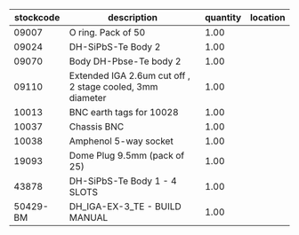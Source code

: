 |stockcode|description|quantity|location|
|---------|-----------|--------|--------|
|09007|O ring.  Pack of 50|1.00||
|09024|DH-SiPbS-Te Body 2|1.00||
|09070|Body DH-Pbse-Te body 2|1.00||
|09110|Extended IGA 2.6um cut off , 2 stage cooled, 3mm diameter|1.00||
|10013|BNC earth tags for 10028|1.00||
|10037|Chassis BNC|1.00||
|10038|Amphenol  5-way socket|1.00||
|19093|Dome Plug 9.5mm (pack of 25)|1.00||
|43878|DH-SiPbS-Te Body 1 - 4 SLOTS|1.00||
|50429-BM|DH_IGA-EX-3_TE - BUILD MANUAL|1.00||
